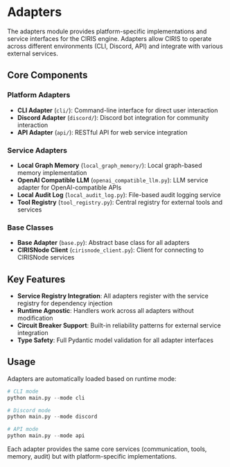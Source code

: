 # Adapters

The adapters module provides platform-specific implementations and service interfaces for the CIRIS engine. Adapters allow CIRIS to operate across different environments (CLI, Discord, API) and integrate with various external services.

## Core Components

### Platform Adapters
- **CLI Adapter** (`cli/`): Command-line interface for direct user interaction
- **Discord Adapter** (`discord/`): Discord bot integration for community interaction  
- **API Adapter** (`api/`): RESTful API for web service integration

### Service Adapters
- **Local Graph Memory** (`local_graph_memory/`): Local graph-based memory implementation
- **OpenAI Compatible LLM** (`openai_compatible_llm.py`): LLM service adapter for OpenAI-compatible APIs
- **Local Audit Log** (`local_audit_log.py`): File-based audit logging service
- **Tool Registry** (`tool_registry.py`): Central registry for external tools and services

### Base Classes
- **Base Adapter** (`base.py`): Abstract base class for all adapters
- **CIRISNode Client** (`cirisnode_client.py`): Client for connecting to CIRISNode services

## Key Features

- **Service Registry Integration**: All adapters register with the service registry for dependency injection
- **Runtime Agnostic**: Handlers work across all adapters without modification
- **Circuit Breaker Support**: Built-in reliability patterns for external service integration
- **Type Safety**: Full Pydantic model validation for all adapter interfaces

## Usage

Adapters are automatically loaded based on runtime mode:

```python
# CLI mode
python main.py --mode cli

# Discord mode  
python main.py --mode discord

# API mode
python main.py --mode api
```

Each adapter provides the same core services (communication, tools, memory, audit) but with platform-specific implementations.
